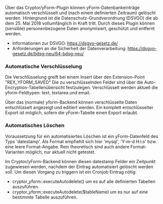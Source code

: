 Über das Cryptor/yForm-Plugin können yForm-Datenbankeinträge automatisch verschlüsselt und (nach einem definierten Zeitraum) gelöscht werden. 
Hintergrund ist die Datenschutz-Grundverordnung (DSVGO) die ab dem 25. Mai 2018 vollumfänglich in Kraft tritt. 
Durch dieses Plugin können (sensible) personenbezogene Daten anonymisiert, geschützt und entfernt werden.

* Informationen zur DSVGO: https://dsgvo-gesetz.de/
* Anforderungen an die Sicherheit der Datenverarbeitung: https://dsgvo-gesetz.de/bdsg-neu/64-bdsg-neu/

### Automatische Verschlüsselung
Die Verschlüsselung greift bei einem Insert über den Extension-Point "REX_YFORM_SAVED"
Die zu verschlüsselnden Felder sind über die Auto-Encryption-Tabellenübersicht festzulegen.
Verschlüsselt werden aktuell die yform-Feldtypen: text, textarea und email.

Über das (normale) yform-Backend können verschlüsselte Daten entschlüsselt angezeigt und editiert werden.
Ein komplett entschlüsselter Export ist möglich, sofern die yForm-Tabelle einen Export erlaubt.

### Automatisches Löschen
Voraussetzung für ein automatisiertes Löschen ist ein yForm-Datenfeld des Typs 'datestamp'.
Als Format empfiehlt sich hier 'mysql', 'Y-m-d H:i:s' bzw. eine leere Format-Angabe.
Rein theoretisch sind auch andere Format-Varianten möglich, nur aktuell nicht getestet.

Im Cryptor/yForm-Backend können diesen datestamp Felder ein Zeitpunkt zugewiesen werden, nachdem der Eintrag automatisiert gelöscht werden soll. Um diesen Vorgang zu triggern ist ein Cronjob Eintrag nötig:
* cryptor_yform::executeAutodelete() um es auf alle definierten Tabellen auszuführen.
* cryptor_yform::executeAutodelete($tableName) um es nur auf eine bestimmte Tabelle auszuführen.